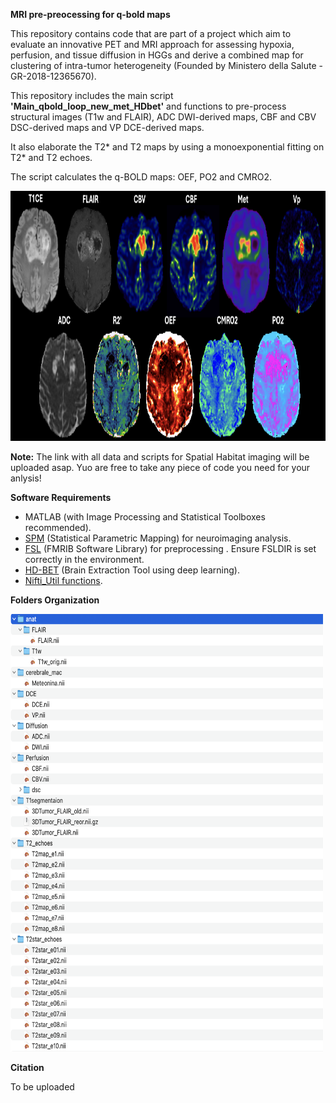 **MRI pre-preocessing for q-bold maps**

This repository contains code that are part of a project which aim to evaluate an innovative PET and MRI approach for assessing hypoxia, perfusion, and tissue diffusion in HGGs and derive a combined map for clustering of intra-tumor heterogeneity (Founded by Ministero della Salute - GR-2018-12365670). 

This repository includes the main script **'Main_qbold_loop_new_met_HDbet'** and functions to pre-process structural images (T1w and FLAIR), ADC DWI-derived maps, CBF and CBV DSC-derived maps and VP DCE-derived maps.

It also elaborate the T2* and T2 maps by using a monoexponential fitting on T2* and T2 echoes.

The script calculates the q-BOLD maps: OEF, PO2 and CMRO2.

<p align="center">
<img src="https://github.com/NicoloPecco/MRI-Pre-processing-for-Q-bold-maps/blob/main/Figures/Panel.png" width="1000" height="400">
</p>


**Note:**
The link with all data and scripts for Spatial Habitat imaging will be uploaded asap.
Yuo are free to take any piece of code you need for your anlysis!

**Software Requirements**

- MATLAB (with Image Processing and Statistical Toolboxes recommended).
- [SPM](https://www.fil.ion.ucl.ac.uk/spm/) (Statistical Parametric Mapping) for neuroimaging analysis.
- [FSL](https://fsl.fmrib.ox.ac.uk/fsl/docs/#/) (FMRIB Software Library) for preprocessing .
Ensure FSLDIR is set correctly in the environment.
- [HD-BET](https://github.com/MIC-DKFZ/HD-BET) (Brain Extraction Tool using deep learning).
- [Nifti_Util functions](https://www.mathworks.com/matlabcentral/fileexchange/8797-tools-for-nifti-and-analyze-image).

**Folders Organization**

<p align="left">
<img src="https://github.com/NicoloPecco/MRI-Pre-processing-for-Q-bold-maps/blob/main/Figures/Folders_organization.png" width="500" height="700">
</p>

**Citation**

To be uploaded
